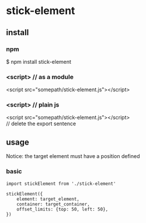 # stick-element

## install

### npm
$ npm install stick-element

### &lt;script&gt; // as a module

&lt;script src="somepath/stick-element.js"&gt;&lt;/script&gt;

### &lt;script&gt; // plain js

&lt;script src="somepath/stick-element.js"&gt;&lt;/script&gt;  
// delete the export sentence

## usage

Notice: the target element must have a position defined

### basic
    import stickElement from './stick-element'

    stickElement({
        element: target_element,
        container: target_container,
        offset_limits: {top: 50, left: 50},
    })
